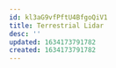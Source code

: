```yaml
---
id: kl3aG9vfPftU4BfgoQiV1
title: Terrestrial Lidar
desc: ''
updated: 1634173791782
created: 1634173791782
---
```


